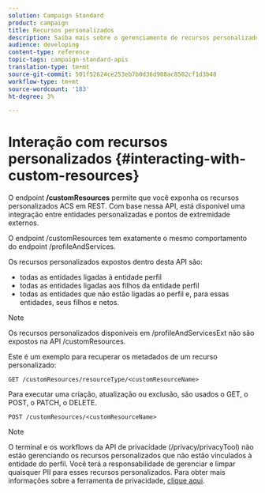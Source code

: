 ```yaml
---
solution: Campaign Standard
product: campaign
title: Recursos personalizados
description: Saiba mais sobre o gerenciamento de recursos personalizados com APIs/
audience: developing
content-type: reference
topic-tags: campaign-standard-apis
translation-type: tm+mt
source-git-commit: 501f52624ce253eb7b0d36d908ac8502cf1d3b48
workflow-type: tm+mt
source-wordcount: '183'
ht-degree: 3%

---
```



# Interação com recursos personalizados {#interacting-with-custom-resources}

O endpoint **/customResources** permite que você exponha os recursos personalizados ACS em REST. Com base nessa API, está disponível uma integração entre entidades personalizadas e pontos de extremidade externos.

O endpoint /customResources tem exatamente o mesmo comportamento do endpoint /profileAndServices.

Os recursos personalizados expostos dentro desta API são:

* todas as entidades ligadas à entidade perfil
* todas as entidades ligadas aos filhos da entidade perfil
* todas as entidades que não estão ligadas ao perfil e, para essas entidades, seus filhos e netos.

>[!NOTE]
>Os recursos personalizados disponíveis em /profileAndServicesExt não são expostos na API /customResources.

Este é um exemplo para recuperar os metadados de um recurso personalizado:

```
GET /customResources/resourceType/<customResourceName>
```

Para executar uma criação, atualização ou exclusão, são usados o GET, o POST, o PATCH, o DELETE.

```
POST /customResources/<customResourceName>
```

>[!NOTE]
>O terminal e os workflows da API de privacidade (/privacy/privacyTool) não estão gerenciando os recursos personalizados que não estão vinculados à entidade do perfil.
>Você terá a responsabilidade de gerenciar e limpar quaisquer PII para esses recursos personalizados. Para obter mais informações sobre a ferramenta de privacidade, [clique aqui](../../api/using/creating-a-privacy-request.md).

